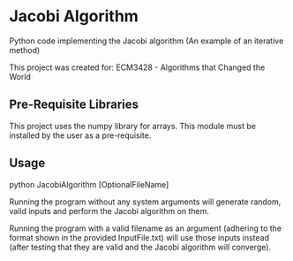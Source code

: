 
# Jacobi Algorithm

Python code implementing the Jacobi algorithm (An example of an iterative method)

This project was created for: 
ECM3428 - Algorithms that Changed the World


## Pre-Requisite Libraries

This project uses the numpy library for arrays. This module must be installed by the user as a pre-requisite.


## Usage

python JacobiAlgorithm [OptionalFileName]

Running the program without any system arguments will generate random, valid inputs and perform the Jacobi algorithm on them.

Running the program with a valid filename as an argument (adhering to the format shown in the provided InputFile.txt) 
will use those inputs instead (after testing that they are valid and the Jacobi algorithm will converge).
